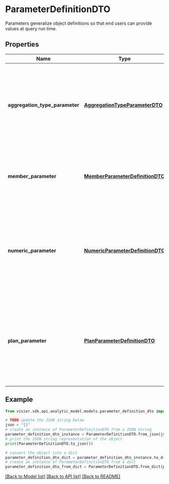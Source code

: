 # ParameterDefinitionDTO

Parameters generalize object definitions so that end users can provide values at query run time.

## Properties

Name | Type | Description | Notes
------------ | ------------- | ------------- | -------------
**aggregation_type_parameter** | [**AggregationTypeParameterDTO**](AggregationTypeParameterDTO.md) | An aggregation parameter. Such parameters enable control over how applicable metrics aggregate their results. | [optional] 
**member_parameter** | [**MemberParameterDefinitionDTO**](MemberParameterDefinitionDTO.md) | A filter parameter that can be set with dimension members for the end user to select. | [optional] 
**numeric_parameter** | [**NumericParameterDefinitionDTO**](NumericParameterDefinitionDTO.md) | A parameter with a numeric data type. A numeric parameter can be set with an optional default value and value range. | [optional] 
**plan_parameter** | [**PlanParameterDefinitionDTO**](PlanParameterDefinitionDTO.md) | A parameter on a planning metric. Plan parameters resolve planning model metrics to a specific plan and scenario or snapshot. | [optional] 

## Example

```python
from visier.sdk.api.analytic_model.models.parameter_definition_dto import ParameterDefinitionDTO

# TODO update the JSON string below
json = "{}"
# create an instance of ParameterDefinitionDTO from a JSON string
parameter_definition_dto_instance = ParameterDefinitionDTO.from_json(json)
# print the JSON string representation of the object
print(ParameterDefinitionDTO.to_json())

# convert the object into a dict
parameter_definition_dto_dict = parameter_definition_dto_instance.to_dict()
# create an instance of ParameterDefinitionDTO from a dict
parameter_definition_dto_from_dict = ParameterDefinitionDTO.from_dict(parameter_definition_dto_dict)
```
[[Back to Model list]](../README.md#documentation-for-models) [[Back to API list]](../README.md#documentation-for-api-endpoints) [[Back to README]](../README.md)


